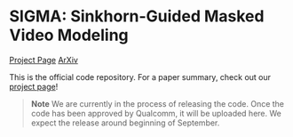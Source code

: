 # SIGMA: Sinkhorn-Guided Masked Video Modeling

[Project Page](https://quva-lab.github.io/SIGMA/)
[ArXiv](https://arxiv.org/abs/2407.15447v1)


This is the official code repository. For a paper summary, check out our [project page](https://quva-lab.github.io/SIGMA/)!

> **Note**
> We are currently in the process of releasing the code. Once the code has been approved by Qualcomm, it will be uploaded here. We expect the release around beginning of September.
